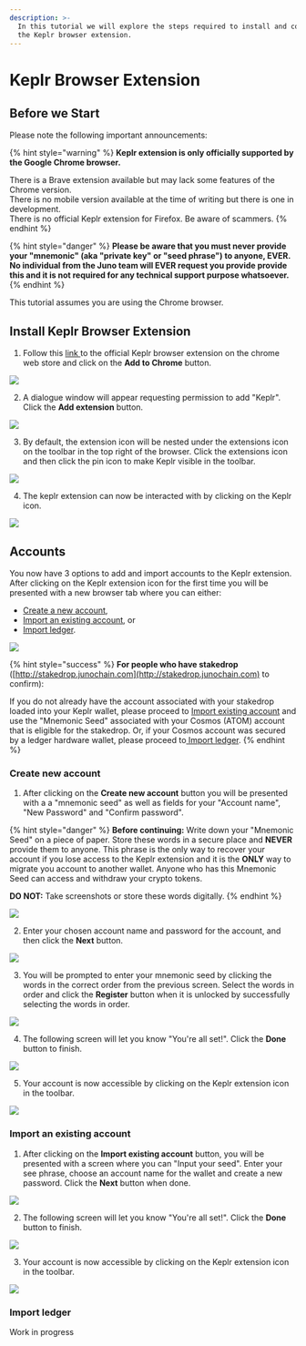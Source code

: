 ```yaml
---
description: >-
  In this tutorial we will explore the steps required to install and configure
  the Keplr browser extension.
---
```


# Keplr Browser Extension

## Before we Start

Please note the following important announcements:

{% hint style="warning" %}
**Keplr extension is only officially supported by the Google Chrome browser.**

There is a Brave extension available but may lack some features of the Chrome version.   
There is no mobile version available at the time of writing but there is one in development.   
There is no official Keplr extension for Firefox. Be aware of scammers.
{% endhint %}

{% hint style="danger" %}
**Please be aware that you must never provide your "mnemonic" \(aka "private key" or "seed phrase"\) to anyone, EVER. No individual from the Juno team will EVER request you provide provide this and it is not required for any technical support purpose whatsoever.**
{% endhint %}

This tutorial assumes you are using the Chrome browser.

## **Install Keplr Browser Extension**

1. Follow this [link ](https://chrome.google.com/webstore/detail/keplr/dmkamcknogkgcdfhhbddcghachkejeap?hl=en)to the official Keplr browser extension on the chrome web store and click on the **Add to Chrome** button.

![](../../.gitbook/assets/image%20%287%29.png)

2. A dialogue window will appear requesting permission to add "Keplr". Click the **Add extension** button.

![](../../.gitbook/assets/image%20%282%29.png)

3. By default, the extension icon will be nested under the extensions icon on the toolbar in the top right of the browser. Click the extensions icon and then click the pin icon to make Keplr visible in the toolbar.

![](../../.gitbook/assets/image%20%284%29.png)

4. The keplr extension can now be interacted with by clicking on the Keplr icon.

![](../../.gitbook/assets/image%20%285%29.png)

## Accounts

You now have 3 options to add and import accounts to the Keplr extension. After clicking on the Keplr extension icon for the first time you will be presented with a new browser tab where you can either:

* [Create a new account](keplr-browser-extension.md#create-new-account),
* [Import an existing account](keplr-browser-extension.md#import-an-existing-account), or
* [Import ledger](keplr-browser-extension.md#import-ledger).

![](../../.gitbook/assets/image%20%283%29.png)

{% hint style="success" %}
**For people who have stakedrop** \([http://stakedrop.junochain.com](http://stakedrop.junochain.com) to confirm\):

If you do not already have the account associated with your stakedrop loaded into your Keplr wallet, please proceed to [Import existing account](keplr-browser-extension.md#import-an-existing-account) and use the "Mnemonic Seed" associated with your Cosmos \(ATOM\) account that is eligible for the stakedrop. Or, if your Cosmos account was secured by a ledger hardware wallet, please proceed to[ Import ledger](keplr-browser-extension.md#import-ledger).
{% endhint %}

### Create new account

1. After clicking on the **Create new account** button you will be presented with a a "mnemonic seed" as well as fields for your "Account name", "New Password" and "Confirm password".

{% hint style="danger" %}
**Before continuing:** Write down your "Mnemonic Seed" on a piece of paper. Store these words in a secure place and **NEVER** provide them to anyone. This phrase is the only way to recover your account if you lose access to the Keplr extension and it is the **ONLY** way to migrate you account to another wallet. Anyone who has this Mnemonic Seed can access and withdraw your crypto tokens.

**DO NOT:** Take screenshots or store these words digitally.
{% endhint %}

![](../../.gitbook/assets/image%20%286%29.png)

2. Enter your chosen account name and password for the account, and then click the **Next** button.

![](../../.gitbook/assets/image%20%289%29.png)

3. You will be prompted to enter your mnemonic seed by clicking the words in the correct order from the previous screen. Select the words in order and click the **Register** button when it is unlocked by successfully selecting the words in order.

![](../../.gitbook/assets/image%20%288%29.png)

4. The following screen will let you know "You're all set!". Click the **Done** button to finish.

![](../../.gitbook/assets/image.png)

5. Your account is now accessible by clicking on the Keplr extension icon in the toolbar.

![](../../.gitbook/assets/image%20%2821%29.png)

### Import an existing account

1. After clicking on the **Import existing account** button, you will be presented with a screen where you can "Input your seed". Enter your see phrase, choose an account name for the wallet and create a new password. Click the **Next** button when done.

![](../../.gitbook/assets/image%20%2824%29.png)

2. The following screen will let you know "You're all set!". Click the **Done** button to finish.

![](../../.gitbook/assets/image%20%2822%29.png)

3. Your account is now accessible by clicking on the Keplr extension icon in the toolbar.

![](../../.gitbook/assets/image%20%2823%29.png)

### Import ledger

Work in progress



